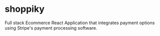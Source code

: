# shoppiky
Full stack Ecommerce React Application that integrates payment options using Stripe's payment processing software.
